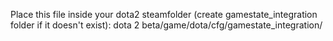 Place this file inside your dota2 steamfolder (create gamestate_integration folder if it doesn't exist):
dota 2 beta/game/dota/cfg/gamestate_integration/
